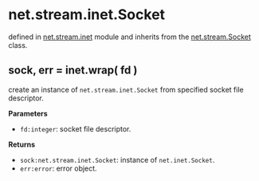 # net.stream.inet.Socket

defined in [net.stream.inet](../lib/stream/inet.lua) module and inherits from the [net.stream.Socket](net_stream_socket.md) class.


## sock, err = inet.wrap( fd )

create an instance of `net.stream.inet.Socket` from specified socket file descriptor.

**Parameters**

- `fd:integer`: socket file descriptor.

**Returns**

- `sock:net.stream.inet.Socket`: instance of `net.inet.Socket`.
- `err:error`: error object.

